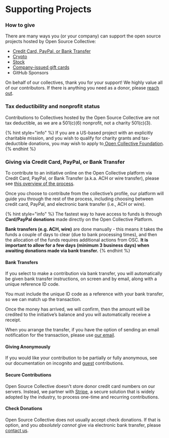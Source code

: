 # Supporting Projects

### How to give

There are many ways you (or your company) can support the open source projects hosted by Open Source Collective:

* [Credit Card, PayPal, or Bank Transfer](supporting-projects.md#giving-via-credit-card-paypal-or-bank-transfer)
* [Crypto](https://blog.opencollective.com/support-open-source-software-using-crypto/)
* [Stock](https://openstocks.co)&#x20;
* [Company-issued gift cards](https://opencollective.com/gift-cards)
* GitHub Sponsors

On behalf of our collectives, thank you for your support! We highly value all of our contributors. If there is anything you need as a donor, please [reach out](../about/contact.md).

### Tax deductibility and nonprofit status <a href="#docs-internal-guid-c3047733-7fff-4c7d-570a-2ba58ec9d0c1" id="docs-internal-guid-c3047733-7fff-4c7d-570a-2ba58ec9d0c1"></a>

Contributions to Collectives hosted by the Open Source Collective are not tax deductible, as we are a 501(c)(6) nonprofit, not a charity 501(c)(3).

{% hint style="info" %}
If you are a US-based project with an explicitly charitable mission, and you wish to qualify for charity grants and tax-deductible donations, you may wish to apply to[ Open Collective Foundation](http://opencollective.com/foundation).
{% endhint %}

### Giving via Credit Card, PayPal, or Bank Transfer

To contribute to an initiative online on the Open Collective platform via Credit Card, PayPal, or Bank Transfer (a.k.a. ACH or wire transfer), please see [this overview of the process](https://docs.opencollective.com/help/financial-contributors/payments).

Once you choose to contribute from the collective’s profile, our platform will guide you through the rest of the process, including choosing between credit card, PayPal, and electronic bank transfer (i.e., ACH or wire).

{% hint style="info" %}
The fastest way to have access to funds is through **Card/PayPal donations** made directly on the Open Collective Platform.

**Bank transfers (e.g. ACH, wire)** are done manually - this means it takes the funds a couple of days to clear (due to bank processing times), and then the allocation of the funds requires additional actions from OSC.  **It is important to allow for a few days (minimum 3 business days) when awaiting donations made via bank transfer.**
{% endhint %}

#### **Bank Transfers**

If you select to make a contribution via bank transfer, you will automatically be given bank transfer instructions, on screen and by email, along with a unique reference ID code.

You must include the unique ID code as a reference with your bank transfer, so we can match up the transaction.

Once the money has arrived, we will confirm, then the amount will be credited to the initiative’s balance and you will automatically receive a receipt.‌

When you arrange the transfer, if you have the option of sending an email notification for the transaction, please use [our email](../about/contact.md).&#x20;

#### **Giving Anonymously**

If you would like your contribution to be partially or fully anonymous, see our documentation on incognito and [guest](https://docs.opencollective.com/help/financial-contributors/guest-contributions) contributions.

#### **Secure Contributions**

Open Source Collective doesn't store donor credit card numbers on our servers. Instead, we partner with [Stripe](https://stripe.com/docs/security/stripe), a secure solution that is widely adopted by the industry, to process one-time and recurring contributions.

#### Check Donations

Open Source Collective does not usually accept check donations. If that is option, and you _absolutely cannot_ give via electronic bank transfer, please [contact us](../about/contact.md).&#x20;
